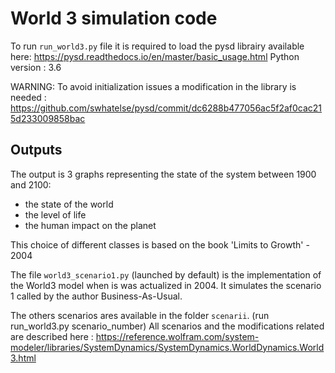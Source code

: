 # World 3 simulation code

To run `run_world3.py` file it is required to load the pysd librairy available here: https://pysd.readthedocs.io/en/master/basic_usage.html
Python version : 3.6
    
WARNING: 
To avoid initialization issues a modification in the library is needed  : https://github.com/swhatelse/pysd/commit/dc6288b477056ac5f2af0cac215d233009858bac
    
    
## Outputs
The output is 3 graphs representing the state of the system between 1900 and 2100:
* the state of the world
* the level of life
* the human impact on the planet

This choice of different classes is based on the book 'Limits to Growth' - 2004
    
  The file `world3_scenario1.py` (launched by default) is the implementation of the World3 model when is was actualized in 2004.
  It simulates the scenario 1 called by the author Business-As-Usual.
  
  The others scenarios ares available in the folder `scenarii`. (run run_world3.py scenario_number)
  All scenarios and the modifications related are described here : https://reference.wolfram.com/system-modeler/libraries/SystemDynamics/SystemDynamics.WorldDynamics.World3.html
    